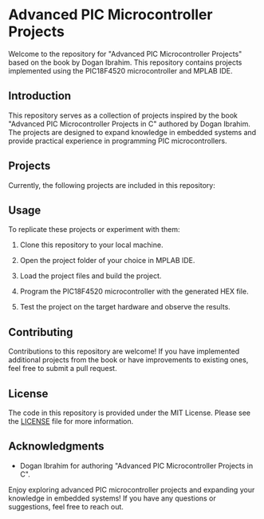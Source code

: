 # Advanced PIC Microcontroller Projects

Welcome to the repository for "Advanced PIC Microcontroller Projects" based on the book by Dogan Ibrahim. This repository contains projects implemented using the PIC18F4520 microcontroller and MPLAB IDE.

## Introduction

This repository serves as a collection of projects inspired by the book "Advanced PIC Microcontroller Projects in C" authored by Dogan Ibrahim. The projects are designed to expand knowledge in embedded systems and provide practical experience in programming PIC microcontrollers.

## Projects

Currently, the following projects are included in this repository:



## Usage

To replicate these projects or experiment with them:

1. Clone this repository to your local machine.

2. Open the project folder of your choice in MPLAB IDE.

3. Load the project files and build the project.

4. Program the PIC18F4520 microcontroller with the generated HEX file.

5. Test the project on the target hardware and observe the results.

## Contributing

Contributions to this repository are welcome! If you have implemented additional projects from the book or have improvements to existing ones, feel free to submit a pull request.

## License

The code in this repository is provided under the MIT License. Please see the [LICENSE](LICENSE) file for more information.

## Acknowledgments

- Dogan Ibrahim for authoring "Advanced PIC Microcontroller Projects in C".

Enjoy exploring advanced PIC microcontroller projects and expanding your knowledge in embedded systems! If you have any questions or suggestions, feel free to reach out.
